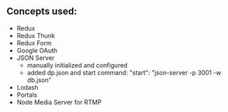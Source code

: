 
## Concepts used:

- Redux
- Redux Thunk
- Redux Form
- Google OAuth
- JSON Server
    - manually initialized and configured
    - added dp.json and start command: "start": "json-server -p 3001 -w db.json"
- Lodash 
- Portals
- Node Media Server for RTMP